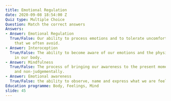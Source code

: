 ```yaml
---
title: Emotional Regulation
date: 2020-09-08 18:54:00 Z
Quiz type: Multiple Choice
Question: Match the correct answers
Answers:
- Answer: Emotional Regulation
  True/False: Our ability to process emotions and to tolerate uncomfortable emotions
    that we often avoid.
- Answer: Interoception
  True/False: The ability to become aware of our emotions and the physical sensations
    in our body.
- Answer: Mindfulness
  True/False: The process of bringing our awareness to the present moment consciously
    and non-judgementally.
- Answer: Emotional awareness
  True/False: the ability to observe, name and express what we are feeling.
Education programme: Body, Feelings, Mind
slide: 45
---
```


